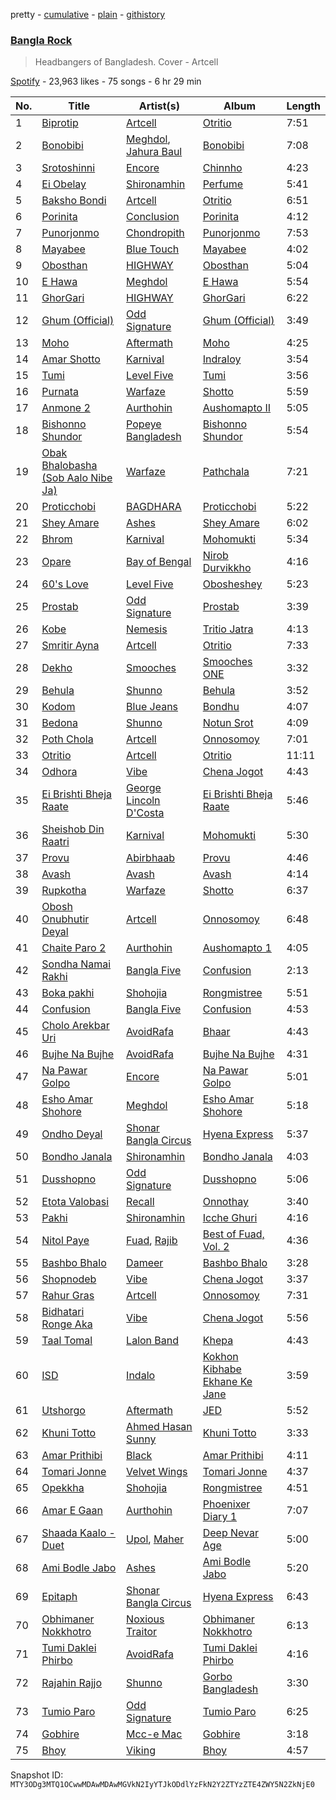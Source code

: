 pretty - [cumulative](/playlists/cumulative/37i9dQZF1DX3MUQrfTBXMY.md) - [plain](/playlists/plain/37i9dQZF1DX3MUQrfTBXMY) - [githistory](https://github.githistory.xyz/mackorone/spotify-playlist-archive/blob/main/playlists/plain/37i9dQZF1DX3MUQrfTBXMY)

### [Bangla Rock](https://open.spotify.com/playlist/37i9dQZF1DX3MUQrfTBXMY)

> Headbangers of Bangladesh\. Cover \- Artcell

[Spotify](https://open.spotify.com/user/spotify) - 23,963 likes - 75 songs - 6 hr 29 min

| No. | Title | Artist(s) | Album | Length |
|---|---|---|---|---|
| 1 | [Biprotip](https://open.spotify.com/track/0kUD0WErxFfyM1VLgpWuIo) | [Artcell](https://open.spotify.com/artist/5ThqNILsplOvwjj9kx0Hnt) | [Otritio](https://open.spotify.com/album/7sEMcFTGVOMbsjgdufzOWH) | 7:51 |
| 2 | [Bonobibi](https://open.spotify.com/track/46pfDFfuuRkeSKsNMKtZO9) | [Meghdol](https://open.spotify.com/artist/0WBg7b6KiPmfh7lI5vbFKC), [Jahura Baul](https://open.spotify.com/artist/39od5TdWqtNPjiBaafbo00) | [Bonobibi](https://open.spotify.com/album/7CEYIYT7y1CaqMlPABZ2Be) | 7:08 |
| 3 | [Srotoshinni](https://open.spotify.com/track/0fLJBwZIGP33RP4nLyqKrY) | [Encore](https://open.spotify.com/artist/3HFhu4Eq2qOPEnISUen3M7) | [Chinnho](https://open.spotify.com/album/2aLOCDq7vGHIO7OyDwQSuM) | 4:23 |
| 4 | [Ei Obelay](https://open.spotify.com/track/5ibdXIQq154EYy4IbSZEKx) | [Shironamhin](https://open.spotify.com/artist/3zoceu8YD9dVjL4jaleJLg) | [Perfume](https://open.spotify.com/album/6CL5dmZep8ThOIisw1vWR7) | 5:41 |
| 5 | [Baksho Bondi](https://open.spotify.com/track/6BEM34Z4MEPMd5wDq4WZYO) | [Artcell](https://open.spotify.com/artist/5ThqNILsplOvwjj9kx0Hnt) | [Otritio](https://open.spotify.com/album/7sEMcFTGVOMbsjgdufzOWH) | 6:51 |
| 6 | [Porinita](https://open.spotify.com/track/5fQBQdZwNcW1FKTuCXQWjU) | [Conclusion](https://open.spotify.com/artist/5SVgbg1080uyYMNC7rBoIp) | [Porinita](https://open.spotify.com/album/27MXNp9QGpVfaH06YTM7mJ) | 4:12 |
| 7 | [Punorjonmo](https://open.spotify.com/track/25Hmu4UVzgiiv298sHjERP) | [Chondropith](https://open.spotify.com/artist/25E9e3odwVN7nGzUuMRKW9) | [Punorjonmo](https://open.spotify.com/album/0mIPFSHREKf2yXhgXPrImn) | 7:53 |
| 8 | [Mayabee](https://open.spotify.com/track/0sNM2ixLSvQyt1UvIyzej5) | [Blue Touch](https://open.spotify.com/artist/0aL6Av2TQ6oCEi6ctrectc) | [Mayabee](https://open.spotify.com/album/5jK5GGn8Z76n8PZRTclzoH) | 4:02 |
| 9 | [Obosthan](https://open.spotify.com/track/7Ka7NGOzmU1cnAyzma5Ens) | [HIGHWAY](https://open.spotify.com/artist/62mZpB59RHyxLGNesP78Vg) | [Obosthan](https://open.spotify.com/album/3G19EnZhjQSyEGW1q5OQUq) | 5:04 |
| 10 | [E Hawa](https://open.spotify.com/track/5VIyjOoXddMARgRTtKVqXc) | [Meghdol](https://open.spotify.com/artist/0WBg7b6KiPmfh7lI5vbFKC) | [E Hawa](https://open.spotify.com/album/1jqS7KAgEGIgcxViPCxnoM) | 5:54 |
| 11 | [GhorGari](https://open.spotify.com/track/5wJLi8d6bJjPsIBZkkU3fI) | [HIGHWAY](https://open.spotify.com/artist/62mZpB59RHyxLGNesP78Vg) | [GhorGari](https://open.spotify.com/album/3J4wRMRFiIk2b3d9iYHnL9) | 6:22 |
| 12 | [Ghum \(Official\)](https://open.spotify.com/track/18xxOCfmxqBD5YgTFpzp5d) | [Odd Signature](https://open.spotify.com/artist/4j8byCgeZUKS1oeXdwD1GC) | [Ghum \(Official\)](https://open.spotify.com/album/5NXiZMrsbAyswRpt369KJm) | 3:49 |
| 13 | [Moho](https://open.spotify.com/track/6Y2lrjXwW8YcCU5H4xMFBs) | [Aftermath](https://open.spotify.com/artist/79iOqoOkavfzftyQjx21qp) | [Moho](https://open.spotify.com/album/39HxuHhewQJHpv2EOSYA8K) | 4:25 |
| 14 | [Amar Shotto](https://open.spotify.com/track/35Uzp2ni2zVTRYE2qeNMH9) | [Karnival](https://open.spotify.com/artist/6xArchxfpOsC8rvclgSeAl) | [Indraloy](https://open.spotify.com/album/6HONfCDzDp54ebDcmea0fM) | 3:54 |
| 15 | [Tumi](https://open.spotify.com/track/7iSWYBp3QGl3eQyv8l40hs) | [Level Five](https://open.spotify.com/artist/0wf0kncEWHLMGqYqXgZql8) | [Tumi](https://open.spotify.com/album/0KAkp5p9mfSCIqRfIduRcl) | 3:56 |
| 16 | [Purnata](https://open.spotify.com/track/1Hu5kkx4WAnpsmYJClkjQX) | [Warfaze](https://open.spotify.com/artist/06eRdiCBgFUhiuFjei0eH2) | [Shotto](https://open.spotify.com/album/3OXzR6q3oubuiAm90kJAYI) | 5:59 |
| 17 | [Anmone 2](https://open.spotify.com/track/4bDg8Sj2q5Y8R5uJEZGkXm) | [Aurthohin](https://open.spotify.com/artist/2W4I7PFzMsSXVpNNhvGF3A) | [Aushomapto II](https://open.spotify.com/album/2qL0SdDlqkQMyc8F2aP07w) | 5:05 |
| 18 | [Bishonno Shundor](https://open.spotify.com/track/4yg5KwOtT3UUjdlKR7zSnf) | [Popeye Bangladesh](https://open.spotify.com/artist/1tOl4RqWQOpbUiKqnP14GF) | [Bishonno Shundor](https://open.spotify.com/album/10aPVBagHNw3J0nJK3IIZG) | 5:54 |
| 19 | [Obak Bhalobasha \(Sob Aalo Nibe Ja\)](https://open.spotify.com/track/74MnX5SrkGB6Y9LsmQvZSQ) | [Warfaze](https://open.spotify.com/artist/06eRdiCBgFUhiuFjei0eH2) | [Pathchala](https://open.spotify.com/album/4cyc9rSyklY4JtbwAjVsnc) | 7:21 |
| 20 | [Proticchobi](https://open.spotify.com/track/1cO5oG1LoTyimmlKT30pS2) | [BAGDHARA](https://open.spotify.com/artist/7uiRC0NlNdHQKVhjTztgrg) | [Proticchobi](https://open.spotify.com/album/7Bcv366EbFAYTOm3xky9rD) | 5:22 |
| 21 | [Shey Amare](https://open.spotify.com/track/0nkJfYDa3wb28oWuR29Qi3) | [Ashes](https://open.spotify.com/artist/7dHv80FOCQj8SoWjREiojc) | [Shey Amare](https://open.spotify.com/album/3iFjGwNdRHb4xv8Pz0Wx9s) | 6:02 |
| 22 | [Bhrom](https://open.spotify.com/track/20tqANKua7Erq6u3yfT8tj) | [Karnival](https://open.spotify.com/artist/6xArchxfpOsC8rvclgSeAl) | [Mohomukti](https://open.spotify.com/album/2QjYtadVjnPoQkZVLqkzqv) | 5:34 |
| 23 | [Opare](https://open.spotify.com/track/4fKZKmUXJTL3e3qzq6LFGe) | [Bay of Bengal](https://open.spotify.com/artist/6dXgxvd22ojzmwry1cXSP6) | [Nirob Durvikkho](https://open.spotify.com/album/6CqQxAKa6d8ibYyiGGSZZc) | 4:16 |
| 24 | [60's Love](https://open.spotify.com/track/3h78AziF7cEXfm50J2TNcA) | [Level Five](https://open.spotify.com/artist/0wf0kncEWHLMGqYqXgZql8) | [Obosheshey](https://open.spotify.com/album/0aR6U7GqhgmTvhhRZhlGDR) | 5:23 |
| 25 | [Prostab](https://open.spotify.com/track/6PoGgomtdwU1jSLQybrUmJ) | [Odd Signature](https://open.spotify.com/artist/4j8byCgeZUKS1oeXdwD1GC) | [Prostab](https://open.spotify.com/album/6rxlYmSlQUunTlo2HFaDB8) | 3:39 |
| 26 | [Kobe](https://open.spotify.com/track/3VlLajFwBm2D3mqWheyeOT) | [Nemesis](https://open.spotify.com/artist/694bRUlAdfIh4BpiMWI3FF) | [Tritio Jatra](https://open.spotify.com/album/2srbMkNd2F8FbQLjGCOcmo) | 4:13 |
| 27 | [Smritir Ayna](https://open.spotify.com/track/4PFGiWuY89AaNcPUqNmYfX) | [Artcell](https://open.spotify.com/artist/5ThqNILsplOvwjj9kx0Hnt) | [Otritio](https://open.spotify.com/album/7sEMcFTGVOMbsjgdufzOWH) | 7:33 |
| 28 | [Dekho](https://open.spotify.com/track/0eFrQAIL1jFAAV1l7Upcno) | [Smooches](https://open.spotify.com/artist/3A6wkYUCDFUTVlfbSw42B2) | [Smooches ONE](https://open.spotify.com/album/2r1reuNcfhqGmETfQnMl0D) | 3:32 |
| 29 | [Behula](https://open.spotify.com/track/18KPyTq6Al56l0vMPQFjR1) | [Shunno](https://open.spotify.com/artist/2S7h1jilqmzK8iyU47nmSk) | [Behula](https://open.spotify.com/album/5IWfT7VFhPUUpBMZ75lJKG) | 3:52 |
| 30 | [Kodom](https://open.spotify.com/track/2Dsmn1xssJpbEM4LeRJbhI) | [Blue Jeans](https://open.spotify.com/artist/7LNEwdMBXgeD4BeyaPW7JA) | [Bondhu](https://open.spotify.com/album/0JM0r6T23O3dQOxxZsbhZh) | 4:07 |
| 31 | [Bedona](https://open.spotify.com/track/6qMij3wV7GhTOP3hHhZ0WX) | [Shunno](https://open.spotify.com/artist/2S7h1jilqmzK8iyU47nmSk) | [Notun Srot](https://open.spotify.com/album/2NcFsal4cYid6BsZVTqFJy) | 4:09 |
| 32 | [Poth Chola](https://open.spotify.com/track/3vXCKgUpHrv5dfXM53w28W) | [Artcell](https://open.spotify.com/artist/5ThqNILsplOvwjj9kx0Hnt) | [Onnosomoy](https://open.spotify.com/album/7s9Ssc1V7AgSdAlVpHl12E) | 7:01 |
| 33 | [Otritio](https://open.spotify.com/track/3V3zYOMZblcmx6Ql8zJ7Ey) | [Artcell](https://open.spotify.com/artist/5ThqNILsplOvwjj9kx0Hnt) | [Otritio](https://open.spotify.com/album/7sEMcFTGVOMbsjgdufzOWH) | 11:11 |
| 34 | [Odhora](https://open.spotify.com/track/6VAXwno04nsvHT65KbuxQu) | [Vibe](https://open.spotify.com/artist/1UHTxsYsUI0GZJauVJzg9j) | [Chena Jogot](https://open.spotify.com/album/3KCkMexT4RWfYZAOWMqPHP) | 4:43 |
| 35 | [Ei Brishti Bheja Raate](https://open.spotify.com/track/6wYFG41ZlYQ9LZoO134Ywl) | [George Lincoln D'Costa](https://open.spotify.com/artist/20DQNJ7sBu2VqMnuDYXFOp) | [Ei Brishti Bheja Raate](https://open.spotify.com/album/5udSAW80w1dapro72dnnFX) | 5:46 |
| 36 | [Sheishob Din Raatri](https://open.spotify.com/track/0lrXNv7c4pZ44KJjtyXlDb) | [Karnival](https://open.spotify.com/artist/6xArchxfpOsC8rvclgSeAl) | [Mohomukti](https://open.spotify.com/album/2QjYtadVjnPoQkZVLqkzqv) | 5:30 |
| 37 | [Provu](https://open.spotify.com/track/4IJ1xoz8M9omBst9dd9IKH) | [Abirbhaab](https://open.spotify.com/artist/60DzpTSQlf934knmD0jkdr) | [Provu](https://open.spotify.com/album/65CBawaHaqasNGO8BBMbm8) | 4:46 |
| 38 | [Avash](https://open.spotify.com/track/3OBSXEoKdsC0lT6RZuozYY) | [Avash](https://open.spotify.com/artist/1yg6sCbwRCFjo545X0qLgd) | [Avash](https://open.spotify.com/album/1jKCQ198KBaclhaXMQEXiq) | 4:14 |
| 39 | [Rupkotha](https://open.spotify.com/track/3GTo0Zn1308jwz2q2EwYEB) | [Warfaze](https://open.spotify.com/artist/06eRdiCBgFUhiuFjei0eH2) | [Shotto](https://open.spotify.com/album/3OXzR6q3oubuiAm90kJAYI) | 6:37 |
| 40 | [Obosh Onubhutir Deyal](https://open.spotify.com/track/15mPQDFh8mWD9zh32XXkTw) | [Artcell](https://open.spotify.com/artist/5ThqNILsplOvwjj9kx0Hnt) | [Onnosomoy](https://open.spotify.com/album/7s9Ssc1V7AgSdAlVpHl12E) | 6:48 |
| 41 | [Chaite Paro 2](https://open.spotify.com/track/2VpwAV3gsadE2zV2JpkoWI) | [Aurthohin](https://open.spotify.com/artist/2W4I7PFzMsSXVpNNhvGF3A) | [Aushomapto 1](https://open.spotify.com/album/7whmpn7eMWOJjZUaYd2AIS) | 4:05 |
| 42 | [Sondha Namai Rakhi](https://open.spotify.com/track/5A3uPAWyY7SA8HYI58ulZO) | [Bangla Five](https://open.spotify.com/artist/2mt61gxTSTC56E4wgosOIj) | [Confusion](https://open.spotify.com/album/2c2xtzOyPOkEoou45o1tYc) | 2:13 |
| 43 | [Boka pakhi](https://open.spotify.com/track/5QFHN5g6tUuQGIsGFQyMjF) | [Shohojia](https://open.spotify.com/artist/7ImlbtGXKIeyQWQWOZuDtx) | [Rongmistree](https://open.spotify.com/album/6EBc74qFiapuYasuHvIL7k) | 5:51 |
| 44 | [Confusion](https://open.spotify.com/track/6NUIyfilS2SAUK5yvWx1DG) | [Bangla Five](https://open.spotify.com/artist/2mt61gxTSTC56E4wgosOIj) | [Confusion](https://open.spotify.com/album/2c2xtzOyPOkEoou45o1tYc) | 4:53 |
| 45 | [Cholo Arekbar Uri](https://open.spotify.com/track/6BnrcE0vfX8ZcjpcXxRaoo) | [AvoidRafa](https://open.spotify.com/artist/0j4Xv6B3jAu40gzdooipIB) | [Bhaar](https://open.spotify.com/album/7ePeM5FJpq4pkpnDFFP3Q8) | 4:43 |
| 46 | [Bujhe Na Bujhe](https://open.spotify.com/track/0FWmRjraRmR6KiERSM2780) | [AvoidRafa](https://open.spotify.com/artist/0j4Xv6B3jAu40gzdooipIB) | [Bujhe Na Bujhe](https://open.spotify.com/album/2HycxvT9WPAV2xuKdnbcc9) | 4:31 |
| 47 | [Na Pawar Golpo](https://open.spotify.com/track/1vz2SrkLov7vyaZEtZBJLK) | [Encore](https://open.spotify.com/artist/3HFhu4Eq2qOPEnISUen3M7) | [Na Pawar Golpo](https://open.spotify.com/album/6q6vxChMMbZYeEHhiNNsXg) | 5:01 |
| 48 | [Esho Amar Shohore](https://open.spotify.com/track/5CM1vkHKmfjGk5Akzd6An1) | [Meghdol](https://open.spotify.com/artist/0WBg7b6KiPmfh7lI5vbFKC) | [Esho Amar Shohore](https://open.spotify.com/album/0GaKAf0jqP3TLdY0Ju3IXe) | 5:18 |
| 49 | [Ondho Deyal](https://open.spotify.com/track/3t5RiZ8gNRK41NJucuL3ju) | [Shonar Bangla Circus](https://open.spotify.com/artist/0VunpVWO2MCBMR1qwGRWzh) | [Hyena Express](https://open.spotify.com/album/1y3dEPRfsbLgGelBKtXyuq) | 5:37 |
| 50 | [Bondho Janala](https://open.spotify.com/track/5BJBaI4bpWHmiXqFadEpkM) | [Shironamhin](https://open.spotify.com/artist/3zoceu8YD9dVjL4jaleJLg) | [Bondho Janala](https://open.spotify.com/album/0ajkgxObOuVNXMzVEcvinC) | 4:03 |
| 51 | [Dusshopno](https://open.spotify.com/track/6T4yBITRdTX6OsedSy5bwy) | [Odd Signature](https://open.spotify.com/artist/4j8byCgeZUKS1oeXdwD1GC) | [Dusshopno](https://open.spotify.com/album/0AXTTesB1lQbgc4LfiJWum) | 5:06 |
| 52 | [Etota Valobasi](https://open.spotify.com/track/3MjtyQvkVOo0TahwcZe10N) | [Recall](https://open.spotify.com/artist/572qv57FCJcsiZcx5BXIVG) | [Onnothay](https://open.spotify.com/album/4QyNEpKSA1koVFPiK8IXLE) | 3:40 |
| 53 | [Pakhi](https://open.spotify.com/track/2iwhemWEp6YMN1BD84nUPl) | [Shironamhin](https://open.spotify.com/artist/3zoceu8YD9dVjL4jaleJLg) | [Icche Ghuri](https://open.spotify.com/album/6xsj12l9oKEbWsdgeqxjAD) | 4:16 |
| 54 | [Nitol Paye](https://open.spotify.com/track/44NjxYASrwY5FNO89NmUAh) | [Fuad](https://open.spotify.com/artist/3my0yG4y3f4CnxDiFzApeD), [Rajib](https://open.spotify.com/artist/25uAaPSBBQVyqBslErnSuA) | [Best of Fuad, Vol\. 2](https://open.spotify.com/album/4MEDHrD390pgfZB6rOxOF5) | 4:36 |
| 55 | [Bashbo Bhalo](https://open.spotify.com/track/1Khtxo7T3iRCBrR3CVHRSW) | [Dameer](https://open.spotify.com/artist/1rTEkzUiftHqoVMjSucIV6) | [Bashbo Bhalo](https://open.spotify.com/album/3XhYDE30eDGN3ZBeSw2ZoY) | 3:28 |
| 56 | [Shopnodeb](https://open.spotify.com/track/7rLLcr577CpTL34NEfHOFh) | [Vibe](https://open.spotify.com/artist/1UHTxsYsUI0GZJauVJzg9j) | [Chena Jogot](https://open.spotify.com/album/3KCkMexT4RWfYZAOWMqPHP) | 3:37 |
| 57 | [Rahur Gras](https://open.spotify.com/track/2rUpghnKlHnoYIPRO6fTPD) | [Artcell](https://open.spotify.com/artist/5ThqNILsplOvwjj9kx0Hnt) | [Onnosomoy](https://open.spotify.com/album/7s9Ssc1V7AgSdAlVpHl12E) | 7:31 |
| 58 | [Bidhatari Ronge Aka](https://open.spotify.com/track/5YZzMC94AZskpqq8qufQFS) | [Vibe](https://open.spotify.com/artist/1UHTxsYsUI0GZJauVJzg9j) | [Chena Jogot](https://open.spotify.com/album/3KCkMexT4RWfYZAOWMqPHP) | 5:56 |
| 59 | [Taal Tomal](https://open.spotify.com/track/2gB3MVE8n2OVCWAT1pC0bv) | [Lalon Band](https://open.spotify.com/artist/2sEoW2m80iIVDpHIlgfkPw) | [Khepa](https://open.spotify.com/album/6iBQKsbl0ouZbbpaZha8MS) | 4:43 |
| 60 | [ISD](https://open.spotify.com/track/5NHklX2aJag4YCJndtjjci) | [Indalo](https://open.spotify.com/artist/37LGjqM0je1KNrLRD3MZ47) | [Kokhon Kibhabe Ekhane Ke Jane](https://open.spotify.com/album/7atnOE38HHe2eIHud4VvHP) | 3:59 |
| 61 | [Utshorgo](https://open.spotify.com/track/7tcHBMra1AZ3QWIHX3hX0r) | [Aftermath](https://open.spotify.com/artist/79iOqoOkavfzftyQjx21qp) | [JED](https://open.spotify.com/album/1oLSVb8CrKCdQyoY7LIeIZ) | 5:52 |
| 62 | [Khuni Totto](https://open.spotify.com/track/0zk2jYcWE0L9VEuySNFQq3) | [Ahmed Hasan Sunny](https://open.spotify.com/artist/2wmUlWuBFAp14HNvgoTfWb) | [Khuni Totto](https://open.spotify.com/album/481TOibiCLiWrl7yBxtGRd) | 3:33 |
| 63 | [Amar Prithibi](https://open.spotify.com/track/74hm14zpKp0b792FvVJ71t) | [Black](https://open.spotify.com/artist/1qA4YCACKNrNV3foCbUTSr) | [Amar Prithibi](https://open.spotify.com/album/5RZpZjnmV9bsX6GGNAXGwZ) | 4:11 |
| 64 | [Tomari Jonne](https://open.spotify.com/track/0BEvCqn4WTbGy8r48utyJ0) | [Velvet Wings](https://open.spotify.com/artist/1wPk8o5tbmLLv1B1CPfOCB) | [Tomari Jonne](https://open.spotify.com/album/0qRyp1Ow8aIqe3OSx3D2Rk) | 4:37 |
| 65 | [Opekkha](https://open.spotify.com/track/6hZ1FgzgOngc4DkFZAG041) | [Shohojia](https://open.spotify.com/artist/7ImlbtGXKIeyQWQWOZuDtx) | [Rongmistree](https://open.spotify.com/album/6EBc74qFiapuYasuHvIL7k) | 4:51 |
| 66 | [Amar E Gaan](https://open.spotify.com/track/3CPzLWEbj3mGuQfcepl7Lo) | [Aurthohin](https://open.spotify.com/artist/2W4I7PFzMsSXVpNNhvGF3A) | [Phoenixer Diary 1](https://open.spotify.com/album/0mSwA0eQDpObzr1vmO81bM) | 7:07 |
| 67 | [Shaada Kaalo \- Duet](https://open.spotify.com/track/7vpct6bZGjlaEOfoj2i2s2) | [Upol](https://open.spotify.com/artist/5a64bWvgCyw1UErGhgGpQi), [Maher](https://open.spotify.com/artist/2rSCSZO0sjo7yLYKKNHcAr) | [Deep Nevar Age](https://open.spotify.com/album/4rVYJbmLaUSnoz8CnZUhyq) | 5:00 |
| 68 | [Ami Bodle Jabo](https://open.spotify.com/track/70I6M0XVW11XCLh4UR0jMY) | [Ashes](https://open.spotify.com/artist/7dHv80FOCQj8SoWjREiojc) | [Ami Bodle Jabo](https://open.spotify.com/album/7JdEnsEJrrrtGLbL2N4n6B) | 5:20 |
| 69 | [Epitaph](https://open.spotify.com/track/1U6tiLQYPT9C3GEhJlAsAQ) | [Shonar Bangla Circus](https://open.spotify.com/artist/0VunpVWO2MCBMR1qwGRWzh) | [Hyena Express](https://open.spotify.com/album/1y3dEPRfsbLgGelBKtXyuq) | 6:43 |
| 70 | [Obhimaner Nokkhotro](https://open.spotify.com/track/0LmP1YYlOgQL5OHAseNf4Z) | [Noxious Traitor](https://open.spotify.com/artist/6Rlz8NF2OkYQFurkYs4OQY) | [Obhimaner Nokkhotro](https://open.spotify.com/album/1jjUZ6Dpbmds029jPnGFJS) | 6:13 |
| 71 | [Tumi Daklei Phirbo](https://open.spotify.com/track/2CEJzcrgxjXbfx2AECRLnT) | [AvoidRafa](https://open.spotify.com/artist/0j4Xv6B3jAu40gzdooipIB) | [Tumi Daklei Phirbo](https://open.spotify.com/album/6f1oCNjl669hTAfoenv4yT) | 4:16 |
| 72 | [Rajahin Rajjo](https://open.spotify.com/track/2KKyBaB1weipFn0ztjUIzM) | [Shunno](https://open.spotify.com/artist/2S7h1jilqmzK8iyU47nmSk) | [Gorbo Bangladesh](https://open.spotify.com/album/0nAuXmUo9SZSLSgfeQdOfO) | 3:30 |
| 73 | [Tumio Paro](https://open.spotify.com/track/7lEGQOFnvf5c6XB0zMSo5I) | [Odd Signature](https://open.spotify.com/artist/4j8byCgeZUKS1oeXdwD1GC) | [Tumio Paro](https://open.spotify.com/album/5k1E74l88CVzAsP7pMNtdz) | 6:25 |
| 74 | [Gobhire](https://open.spotify.com/track/6RpgH8EweMWFB9uSR9MFJS) | [Mcc\-e Mac](https://open.spotify.com/artist/1UsFxA8CuiST0EY1BpNGrx) | [Gobhire](https://open.spotify.com/album/1Y0OZcl31cLnfYcdWQKwaq) | 3:18 |
| 75 | [Bhoy](https://open.spotify.com/track/1AYCOm1OiEMyhUJoBBV5UE) | [Viking](https://open.spotify.com/artist/1dNjeAxIxsbpNnAC8zkP9I) | [Bhoy](https://open.spotify.com/album/5EXP16dIxHMh5X8s9PJqDl) | 4:57 |

Snapshot ID: `MTY3ODg3MTQ1OCwwMDAwMDAwMGVkN2IyYTJkODdlYzFkN2Y2ZTYzZTE4ZWY5N2ZkNjE0`
